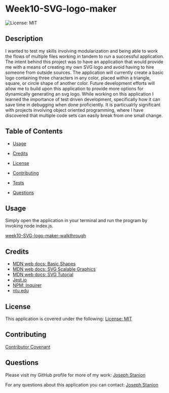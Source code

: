 # Week10-SVG-logo-maker

![License: MIT](https://img.shields.io/badge/license-MIT-brightgreen)

## Description

I wanted to test my skills involving modularization and being able to work the flows of multiple files working in tandem to run a successful application. The intent behind this project was to have an application that would provide me with a means of creating my own SVG logo and avoid having to hire someone from outside sources. The application will currently create a basic logo containing three characters in any color, placed within a triangle, square, or circle shape of another color. Future development efforts will allow me to build upon this application to provide more options for dynamically generating an svg logo. While working on this application I learned the importance of test driven development, specifically how it can save time in debugging when done proficiently. It is particualrly significant with projects involving object oriented programming, where I have discovered that multiple code sets can easily break from one small change.

## Table of Contents

- [Usage](#usage)

- [Credits](#credits)

- [License](#license)

- [Contributing](#contributing)

- [Tests](#tests)

- [Questions](#questions)

## Usage

Simply open the application in your terminal and run the program by invoking node index.js.

[week10-SVG-logo-maker-walkthrough](https://drive.google.com/file/d/1ilyJuknP1wenI77dgIUF7sbaquuV1NpD/view)

## Credits

- [MDN web docs: Basic Shapes](https://developer.mozilla.org/en-US/docs/Web/SVG/Tutorial/Basic_Shapes)
- [MDN web docs: SVG Scalable Graphics](https://developer.mozilla.org/en-US/docs/Web/SVG/Tutorial/Texts)
- [MDN web docs: SVG Tutorial](https://developer.mozilla.org/en-US/docs/Web/SVG/Tutorial)
- [Jest.io](https://jestjs.io/docs/expect)
- [NPM: Inquirer](https://www.npmjs.com/package/inquirer/v/8.2.4#installation)
- [ntu.edu](https://www3.ntu.edu.sg/home/ehchua/programming/howto/Regexe.html)

## License

This application is covered under the following: [License: MIT](https://mit-license.org/)

## Contributing

[Contributor Covenant](https://www.contributor-covenant.org/version/2/1/code_of_conduct/code_of_conduct.txt)

## Questions

Please visit my GitHub profile for more of my work:
[Joseph Stanion](https://github.com/Jstanion)

For any questions about this application you can contact:
[Joseph Stanion](mailto:Joseph.stanion@gmail.com)
